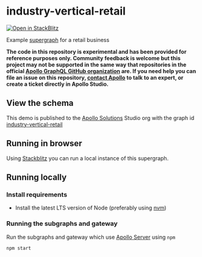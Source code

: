 # industry-vertical-retail

[![Open in StackBlitz](https://developer.stackblitz.com/img/open_in_stackblitz.svg)](https://stackblitz.com/github/apollosolutions/industry-vertical-retail)

Example [supergraph](https://www.apollographql.com/docs/federation) for a retail business

**The code in this repository is experimental and has been provided for reference purposes only. Community feedback is
welcome but this project may not be supported in the same way that repositories in the
official [Apollo GraphQL GitHub organization](https://github.com/apollographql) are. If you need help you can file an
issue on this repository, [contact Apollo](https://www.apollographql.com/contact-sales) to talk to an expert, or create
a ticket directly in Apollo Studio.**

## View the schema

This demo is published to the [Apollo Solutions](https://studio.apollographql.com/org/apollo-solutions/graphs) Studio
org with the graph
id [industry-vertical-retail](https://studio.apollographql.com/graph/industry-vertical-retail/home?variant=test)

## Running in browser

Using [Stackblitz](https://stackblitz.com/github/apollosolutions/industry-vertical-retail) you can run a local instance
of this supergraph.

## Running locally

### Install requirements

* Install the latest LTS version of Node (preferably using [nvm](https://github.com/nvm-sh/nvm))

### Running the subgraphs and gateway

Run the subgraphs and gateway which use [Apollo Server](https://www.apollographql.com/docs/apollo-server/) using `npm`

```shell
npm start
```
